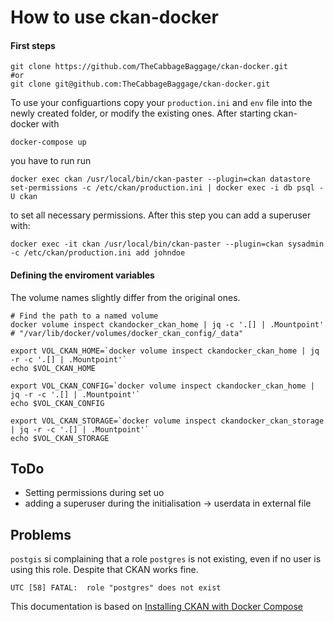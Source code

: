 # How to use ckan-docker

#### First steps
```
git clone https://github.com/TheCabbageBaggage/ckan-docker.git
#or
git clone git@github.com:TheCabbageBaggage/ckan-docker.git
```

To use your configuartions copy your ```production.ini``` and ```env``` file into the newly created folder, or modify the existing ones. After starting ckan-docker with

```
docker-compose up
```
you have to run run 
```
docker exec ckan /usr/local/bin/ckan-paster --plugin=ckan datastore set-permissions -c /etc/ckan/production.ini | docker exec -i db psql -U ckan
```
to set all necessary permissions. After this step you can add a superuser with:
```
docker exec -it ckan /usr/local/bin/ckan-paster --plugin=ckan sysadmin -c /etc/ckan/production.ini add johndoe
```

#### Defining the enviroment variables
The volume names slightly differ from the original ones.

```
# Find the path to a named volume
docker volume inspect ckandocker_ckan_home | jq -c '.[] | .Mountpoint'
# "/var/lib/docker/volumes/docker_ckan_config/_data"

export VOL_CKAN_HOME=`docker volume inspect ckandocker_ckan_home | jq -r -c '.[] | .Mountpoint'`
echo $VOL_CKAN_HOME

export VOL_CKAN_CONFIG=`docker volume inspect ckandocker_ckan_home | jq -r -c '.[] | .Mountpoint'`
echo $VOL_CKAN_CONFIG

export VOL_CKAN_STORAGE=`docker volume inspect ckandocker_ckan_storage | jq -r -c '.[] | .Mountpoint'`
echo $VOL_CKAN_STORAGE

````

## ToDo
* Setting permissions during set uo
* adding a superuser during the initialisation -> userdata in external file

## Problems
```postgis``` si complaining that a role ```postgres``` is not existing, even if no user is using this role. Despite that CKAN works fine.
```
UTC [58] FATAL:  role "postgres" does not exist
```


This documentation is based on [Installing CKAN with Docker Compose](https://docs.ckan.org/en/2.8/maintaining/installing/install-from-docker-compose.html)
